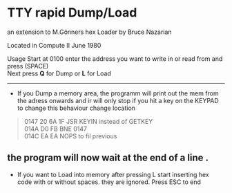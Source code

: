 # TTY rapid Dump/Load
an extension to M.Gönners hex Loader by Bruce Nazarian

Located in Compute II June 1980

Usage
Start at 0100
enter the address you want to write in or read from and press (SPACE) <br>
Next press **Q** for Dump  or **L** for Load

---
 - If you Dump a memory area, the programm will print out the mem from the adress onwards and ir will only stop if you hit a key on the KEYPAD<br>
  to change this behaviour change location 

> 0147  20 6A 1F    JSR KEYIN instead of GETKEY <br>
> 014A  D0 FB       BNE 0147<BR>
> 014C  EA EA       NOPS to fil previous<br>
 
the program will now wait at the end of a line .
---
 - If you want to Load  into memory after pressing L start inserting hex code with or without spaces. they are ignored. Press ESC to end
